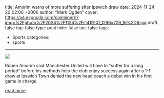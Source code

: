 title: Amorim warns of more suffering after Ipswich draw
date: 2024-11-24 20:02:00 +0000
author: "Mark Ogden"
cover: https://a4.espncdn.com/combiner/i?img=%2Fphoto%2F2024%2F1124%2Fr1419107_1296x729_16%2D9.jpg
draft: false
top: false
type: post
hide: false
toc: false
tags:
  - Sports
categories:
  - sports
---

![](https://a4.espncdn.com/combiner/i?img=%2Fphoto%2F2024%2F1124%2Fr1419107_1296x729_16%2D9.jpg)

Rúben Amorim said Manchester United will have to "suffer for a long period" before his methods help the club enjoy success again after a 1-1 draw at Ipswich Town denied the new head coach a debut win in his first game in charge.

[read more](https://www.espn.com/soccer/story/_/id/42586153/ipswich-vs-man-united-ruben-amorim-warns-more-suffering)
